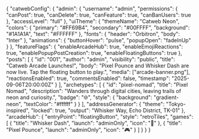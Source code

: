 {
  "catwebConfig": {
    "admin": {
      "username": "admin",
      "permissions": {
        "canPost": true,
        "canDelete": true,
        "canFeature": true,
        "canBanUsers": true
      },
      "accessLevel": "full"
    },
    "uiTheme": {
      "themeName": "Catweb Neon",
      "colors": {
        "primary": "#FF69B4",
        "secondary": "#00FFFF",
        "background": "#1A1A1A",
        "text": "#FFFFFF"
      },
      "fonts": {
        "header": "Orbitron",
        "body": "Inter"
      },
      "animations": {
        "buttonHover": "pulse",
        "popupOpen": "fadeInUp"
      }
    },
    "featureFlags": {
      "enableArcadeHub": true,
      "enableEmojiReactions": true,
      "enablePopupPostCreation": true,
      "enableFloatingButtons": true
    },
    "posts": [
      {
        "id": "001",
        "author": "admin",
        "visibility": "public",
        "title": "Catweb Arcade Launches!",
        "body": "Pixel Pounce and Whisker Dash are now live. Tap the floating button to play.",
        "media": ["arcade-banner.png"],
        "reactionsEnabled": true,
        "commentsEnabled": false,
        "timestamp": "2025-09-06T20:00:00Z"
      }
    ],
    "archetypes": [
      {
        "id": "pixel-nomad",
        "title": "Pixel Nomad",
        "description": "Wanders through digital cities, leaving trails of neon and curiosity.",
        "badge": "🌐",
        "style": {
          "background": "gradient-neon",
          "textColor": "#ffffff"
        }
      }
    ],
    "addressGenerator": {
      "theme": "Tokyo-inspired",
      "locked": true,
      "output": "Whisker Way, Echo District, TK-01"
    },
    "arcadeHub": {
      "entryPoint": "floatingButton",
      "style": "retroTiles",
      "games": [
        {
          "title": "Whisker Dash",
          "launch": "adminOnly",
          "icon": "🐾"
        },
        {
          "title": "Pixel Pounce",
          "launch": "adminOnly",
          "icon": "🎮"
        }
      ]
    }
  }
}
